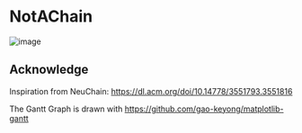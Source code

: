 # NotAChain

![image](https://github.com/YoungY620/NotAChain/assets/49367723/48a719ac-10cf-47b3-97f3-333bd7325e3b)

## Acknowledge

Inspiration from NeuChain: <https://dl.acm.org/doi/10.14778/3551793.3551816>

The Gantt Graph is drawn with <https://github.com/gao-keyong/matplotlib-gantt>

